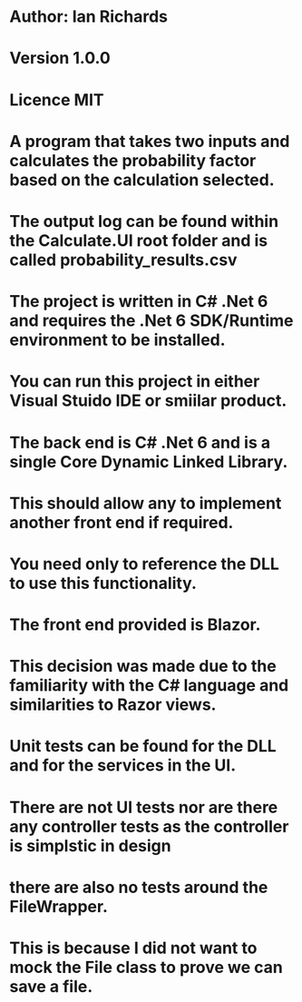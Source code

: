 # Author: Ian Richards
# Version 1.0.0
# Licence MIT
#
# A program that takes two inputs and calculates the probability factor based on the calculation selected.
#
# The output log can be found within the Calculate.UI root folder and is called probability_results.csv
#
# The project is written in C# .Net 6 and requires the .Net 6 SDK/Runtime environment to be installed.
#
# You can run this project in either Visual Stuido IDE or smiilar product.
#
# The back end is C# .Net 6 and is a single Core Dynamic Linked Library. 
# This should allow any to implement another front end if required. 
# You need only to reference the DLL to use this functionality.
#
# The front end provided is Blazor. 
# This decision was made due to the familiarity with the C# language and similarities to Razor views.
#
# Unit tests can be found for the DLL and for the services in the UI. 
# There are not UI tests nor are there any controller tests as the controller is simplstic in design
# there are also no tests around the FileWrapper. 
# This is because I did not want to mock the File class to prove we can save a file.   
